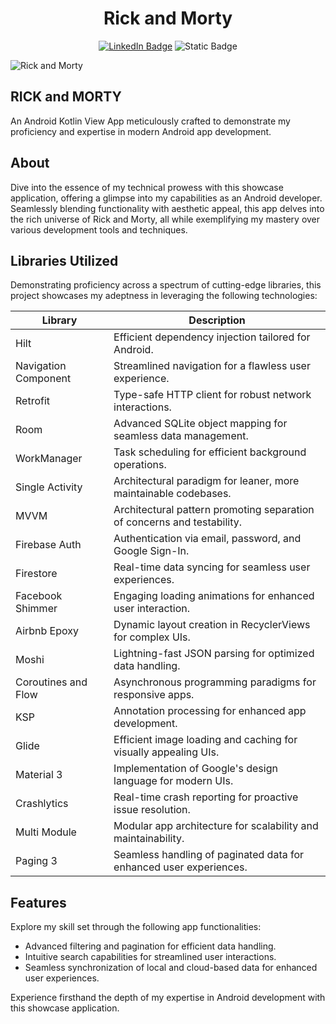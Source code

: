 <h1 align="center">Rick and Morty</h1>

<p align="center">
  <a href="https://www.linkedin.com/in/khattab-dev/"><img alt="LinkedIn Badge" src="https://img.shields.io/badge/LinkedIn-khattab--dev-blue?logo=Linkedin"></a>
  <img alt="Static Badge" src="https://img.shields.io/badge/Android-View-green?logo=android">
</p>

![Rick and Morty](https://github.com/AhmedKhattab01/Rick-And-Morty/assets/92499066/6d274a1d-efd7-437d-886e-c09cd9b78033)

## RICK and MORTY

An Android Kotlin View App meticulously crafted to demonstrate my proficiency and expertise in modern Android app development.

## About

Dive into the essence of my technical prowess with this showcase application, offering a glimpse into my capabilities as an Android developer. Seamlessly blending functionality with aesthetic appeal, this app delves into the rich universe of Rick and Morty, all while exemplifying my mastery over various development tools and techniques.

## Libraries Utilized

Demonstrating proficiency across a spectrum of cutting-edge libraries, this project showcases my adeptness in leveraging the following technologies:

| Library              | Description                                                                                  |
|----------------------|----------------------------------------------------------------------------------------------|
| Hilt                 | Efficient dependency injection tailored for Android.                                          |
| Navigation Component | Streamlined navigation for a flawless user experience.                                        |
| Retrofit             | Type-safe HTTP client for robust network interactions.                                         |
| Room                 | Advanced SQLite object mapping for seamless data management.                                   |
| WorkManager          | Task scheduling for efficient background operations.                                            |
| Single Activity      | Architectural paradigm for leaner, more maintainable codebases.                                 |
| MVVM                 | Architectural pattern promoting separation of concerns and testability.                        |
| Firebase Auth        | Authentication via email, password, and Google Sign-In.                                        |
| Firestore            | Real-time data syncing for seamless user experiences.                                           |
| Facebook Shimmer     | Engaging loading animations for enhanced user interaction.                                      |
| Airbnb Epoxy         | Dynamic layout creation in RecyclerViews for complex UIs.                                       |
| Moshi                | Lightning-fast JSON parsing for optimized data handling.                                        |
| Coroutines and Flow  | Asynchronous programming paradigms for responsive apps.                                        |
| KSP                  | Annotation processing for enhanced app development.                                             |
| Glide                | Efficient image loading and caching for visually appealing UIs.                                 |
| Material 3           | Implementation of Google's design language for modern UIs.                                     |
| Crashlytics          | Real-time crash reporting for proactive issue resolution.                                       |
| Multi Module         | Modular app architecture for scalability and maintainability.                                    |
| Paging 3             | Seamless handling of paginated data for enhanced user experiences.                              |

## Features

Explore my skill set through the following app functionalities:

- Advanced filtering and pagination for efficient data handling.
- Intuitive search capabilities for streamlined user interactions.
- Seamless synchronization of local and cloud-based data for enhanced user experiences.

Experience firsthand the depth of my expertise in Android development with this showcase application.
